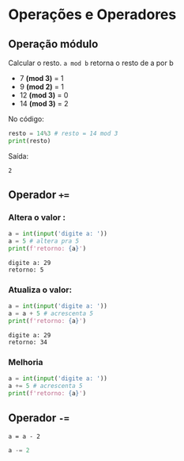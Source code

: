 # Operações e Operadores

## Operação módulo

Calcular o resto. `a mod b` retorna o resto de a por b

- 7 **(mod 3)** = 1
- 9 **(mod 2)** = 1
- 12 **(mod 3)** = 0
- 14 **(mod 3)** = 2

No código:

```py
resto = 14%3 # resto = 14 mod 3
print(resto)
```

Saída:
```
2
```

## Operador `+=`

### Altera o valor : 

```py
a = int(input('digite a: '))
a = 5 # altera pra 5
print(f'retorno: {a}')
```

```
digite a: 29
retorno: 5
```

### Atualiza o valor: 

```py
a = int(input('digite a: '))
a = a + 5 # acrescenta 5
print(f'retorno: {a}')
```

```
digite a: 29
retorno: 34
```

### Melhoria

```py
a = int(input('digite a: '))
a += 5 # acrescenta 5
print(f'retorno: {a}')
```

## Operador `-=`

```
a = a - 2
```

```py
a -= 2
```